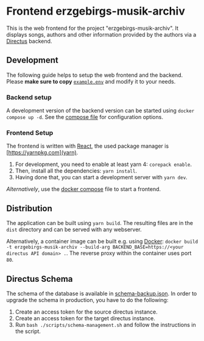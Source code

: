 # Frontend erzgebirgs-musik-archiv

This is the web frontend for the project "erzgebirgs-musik-archiv".
It displays songs, authors and other information provided by the authors via
a [Directus](https://directus.io) backend.

## Development

The following guide helps to setup the web frontend and the backend.
Please **make sure to copy** [`example.env`](./example.env) and modify it to your needs.

### Backend setup

A development version of the backend version can be started using `docker compose up -d`.
See the [compose file](./compose.yml) for configuration options.

### Frontend Setup

The frontend is written with [React](https://react.dev), the used package manager is [https://yarnpkg.com](yarn).  

1. For development, you need to enable at least yarn 4: `corepack enable`.
1. Then, install all the dependencies: `yarn install`.
1. Having done that, you can start a development server with `yarn dev`.

*Alternatively*, use the [docker compose](./compose.yml) file to start a frontend.

## Distribution

The application can be built using `yarn build`. The resulting files are in the `dist` directory and can be served with any webserver.

Alternatively, a container image can be built e.g. using [Docker](https://www.docker.com): `docker build -t erzgebirgs-musik-archiv --build-arg BACKEND_BASE=https://<your directus API domain> .`.
The reverse proxy within the container uses port `80`.

## Directus Schema

The schema of the database is available in [schema-backup.json](schema-backup.json). In order to upgrade the schema in production, you have to do the following:

1. Create an access token for the source directus instance.
1. Create an access token for the target directus instance.
1. Run `bash ./scripts/schema-management.sh` and follow the instructions in the script.
